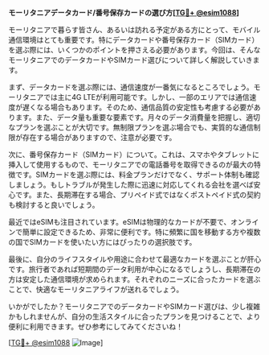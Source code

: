 **モーリタニアデータカード/番号保存カードの選び方[[TG💪+ @esim1088](https://t.me/s/esim1088)]**

モーリタニアで暮らす皆さん、あるいは訪れる予定がある方にとって、モバイル通信環境はとても重要です。特にデータカードや番号保存カード（SIMカード）を選ぶ際には、いくつかのポイントを押さえる必要があります。今回は、そんなモーリタニアでのデータカードやSIMカード選びについて詳しく解説していきます。

まず、データカードを選ぶ際には、通信速度が一番気になるところでしょう。モーリタニアでは主に4G LTEが利用可能です。しかし、一部のエリアでは通信速度が遅くなる場合もあります。そのため、通信品質の安定性も考慮する必要があります。また、データ量も重要な要素です。月々のデータ消費量を把握し、適切なプランを選ぶことが大切です。無制限プランを選ぶ場合でも、実質的な通信制限が存在する場合がありますので、注意が必要です。

次に、番号保存カード（SIMカード）について。これは、スマホやタブレットに挿入して使用するもので、モーリタニアでの電話番号を取得できるのが最大の特徴です。SIMカードを選ぶ際には、料金プランだけでなく、サポート体制も確認しましょう。もしトラブルが発生した際に迅速に対応してくれる会社を選べば安心です。また、長期滞在する場合、プリペイド式ではなくポストペイド式の契約も検討すると良いでしょう。

最近ではeSIMも注目されています。eSIMは物理的なカードが不要で、オンラインで簡単に設定できるため、非常に便利です。特に頻繁に国を移動する方や複数の国でSIMカードを使いたい方にはぴったりの選択肢です。

最後に、自分のライフスタイルや用途に合わせて最適なカードを選ぶことが肝心です。旅行者であれば短期間のデータ利用が中心になるでしょうし、長期滞在の方は安定した通信環境が求められます。それぞれのニーズに合ったカードを選ぶことで、快適なモーリタニアライフが送れるでしょう。

いかがでしたか？モーリタニアでのデータカードやSIMカード選びは、少し複雑かもしれませんが、自分の生活スタイルに合ったプランを見つけることで、より便利に利用できます。ぜひ参考にしてみてくださいね！

[[TG💪+ @esim1088](https://t.me/s/esim1088) ![Image](https://i.postimg.cc/Y0z9fWf4/image.png)]